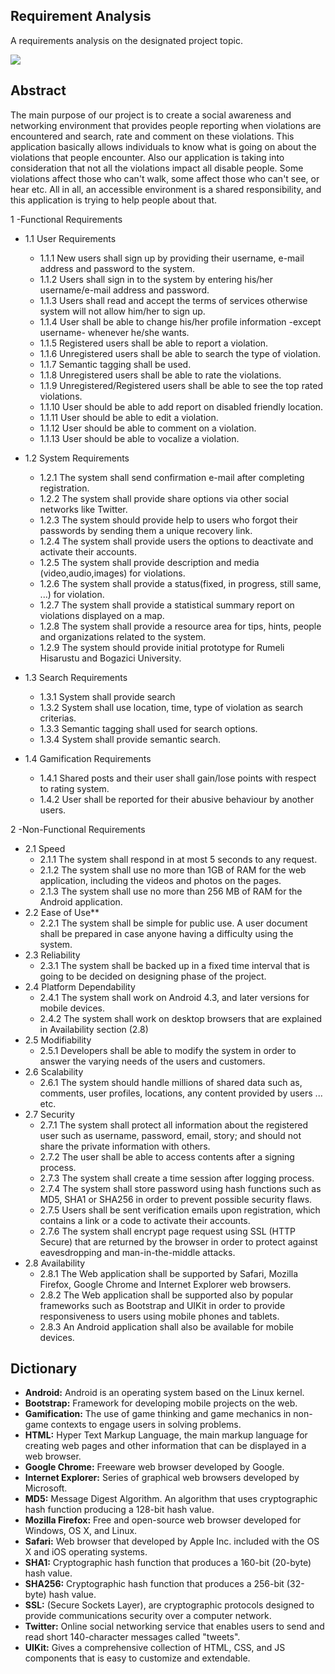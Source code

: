 ## Requirement Analysis ##

A requirements analysis on the designated project topic.


<a href=''><img src='http://www.bridging-the-gap.com/wp-content/uploads/2013/02/requirements-specifications.jpg' /></a>


## Abstract ##

The main purpose of our project is to create a social awareness and networking environment that provides people reporting when violations are encountered and search, rate and comment on these violations. This application basically allows individuals to know what is going on about the violations that people encounter. Also our application is taking into consideration that not all the violations impact all disable people. Some violations affect those who can't walk, some affect those who can't see, or hear etc. All in all, an accessible environment is a shared responsibility, and this application is trying to help people about that.


1 -Functional Requirements
* 1.1 User Requirements
    * 1.1.1 New users shall sign up by providing their username, e-mail address and password to the system.
    * 1.1.2 Users shall sign in to the system by entering his/her username/e-mail address and password.
    * 1.1.3 Users shall read and accept the terms of services otherwise system will not allow him/her to sign up.
    * 1.1.4 User shall be able to change his/her profile information -except username- whenever he/she wants.
    * 1.1.5 Registered users shall be able to report a violation.
    * 1.1.6 Unregistered users shall be able to search the type of violation.
    * 1.1.7 Semantic tagging shall be used.
    * 1.1.8 Unregistered users shall be able to rate the violations.
    * 1.1.9 Unregistered/Registered users shall be able to see the top rated violations.
    * 1.1.10 User should be able to add report on disabled friendly location.
    * 1.1.11 User should be able to edit a violation.
    * 1.1.12 User should be able to comment on a violation.
    * 1.1.13 User should be able to vocalize a violation.


* 1.2 System Requirements
    * 1.2.1 The system shall send confirmation e-mail after completing registration.
    * 1.2.2 The system shall provide share options via other social networks like Twitter.
    * 1.2.3 The system should provide help to users who forgot their passwords by          sending them a unique recovery link.
    * 1.2.4 The system shall provide users the options to deactivate and activate their accounts.
    * 1.2.5 The system shall provide description and media (video,audio,images) for violations.
    * 1.2.6 The system shall provide a status(fixed, in progress, still same, ...) for violation.
    * 1.2.7 The system shall provide a statistical summary report on violations displayed on a map.
    * 1.2.8 The system shall provide a resource area for tips, hints, people and organizations related to the system.
    * 1.2.9 The system should provide initial prototype for Rumeli Hisarustu and Bogazici University.

* 1.3 Search Requirements
    * 1.3.1 System shall provide search
    * 1.3.2 System shall use location, time, type of violation as search criterias.
    * 1.3.3 Semantic tagging shall used for search options.
    * 1.3.4 System shall provide semantic search.

* 1.4 Gamification Requirements
    * 1.4.1 Shared posts and their user shall gain/lose points with respect to rating system.
    * 1.4.2 User shall be reported for their abusive behaviour by another users.

2 -Non-Functional Requirements
* 2.1 Speed
    * 2.1.1 The system shall respond in at most 5 seconds to any request.
    * 2.1.2 The system shall use no more than 1GB of RAM for the web application, including the videos and photos on the pages.
    * 2.1.3 The system shall use no more than 256 MB of RAM for the Android application.
* 2.2 Ease of Use**
    * 2.2.1 The system shall be simple for public use. A user document shall be prepared in case anyone having a difficulty using the system.
* 2.3 Reliability
    * 2.3.1 The system shall be backed up in a fixed time interval that is going to be decided on designing phase of the project.
* 2.4 Platform Dependability
    * 2.4.1 The system shall work on Android 4.3, and later versions for mobile devices.
    * 2.4.2 The system shall work on desktop browsers that are explained in Availability section (2.8)
* 2.5 Modifiability
    * 2.5.1 Developers shall be able to modify the system in order to answer the varying needs of the users and customers.
* 2.6 Scalability
    * 2.6.1 The system should handle millions of shared data such as, comments, user profiles, locations, any content provided by users ... etc.
* 2.7 Security
    * 2.7.1 The system shall protect all information about the registered user such as username, password, email, story; and should not share the private information with others.
    * 2.7.2 The user shall be able to access contents after a signing process.
    * 2.7.3 The system shall create a time session after logging process.
    * 2.7.4 The system shall store password using hash functions such as MD5, SHA1 or SHA256 in order to prevent possible security flaws.
    * 2.7.5 Users shall be sent verification emails upon registration, which contains a link or a code to activate their accounts.
    * 2.7.6 The system shall encrypt page request using SSL (HTTP Secure) that are returned by the browser in order to protect against eavesdropping and man-in-the-middle attacks.
* 2.8 Availability
    * 2.8.1 The Web application shall be supported by Safari, Mozilla Firefox, Google Chrome and Internet Explorer web browsers.
    * 2.8.2 The Web application shall be supported also by popular frameworks such as Bootstrap and UIKit in order to provide responsiveness to users using mobile phones and tablets.
    * 2.8.3 An Android application shall also be available for mobile devices.

## Dictionary ##

  * **Android:** Android is an operating system based on the Linux kernel.
  * **Bootstrap:** Framework for developing mobile projects on the web.
  * **Gamification:** The use of game thinking and game mechanics in non-game contexts to engage users in solving problems.
  * **HTML:** Hyper Text Markup Language, the main markup language for creating web pages and other information that can be displayed in a web browser.
  * **Google Chrome:** Freeware web browser developed by Google.
  * **Internet Explorer:**  Series of graphical web browsers developed by Microsoft.
  * **MD5:** Message Digest Algorithm. An algorithm that uses cryptographic hash function producing a 128-bit hash value.
  * **Mozilla Firefox:** Free and open-source web browser developed for Windows, OS X, and Linux.
  * **Safari:** Web browser that developed by Apple Inc. included with the OS X and iOS operating systems.
  * **SHA1:** Cryptographic hash function that produces a 160-bit (20-byte) hash value.
  * **SHA256:** Cryptographic hash function that produces a 256-bit (32-byte) hash value.
  * **SSL:**  (Secure Sockets Layer), are cryptographic protocols designed to provide communications security over a computer network.
  * **Twitter:** Online social networking service that enables users to send and read short 140-character messages called "tweets".
  * **UIKit:** Gives a comprehensive collection of HTML, CSS, and JS components that  is easy to customize and extendable.
